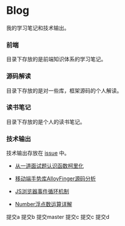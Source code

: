 # Blog

我的学习笔记和技术输出。

### 前端

目录下存放的是前端知识体系的学习笔记。

### 源码解读

目录下存放的是对一些库，框架源码的个人解读。

### 读书笔记

目录下存放的是个人的读书笔记。

### 技术输出

技术输出存放在 [issue](https://github.com/webproblem/Blog/issues) 中。 

* [从一道面试题认识函数柯里化](https://github.com/webproblem/Blog/issues/4)

* [移动端手势库AlloyFinger源码分析](https://github.com/webproblem/Blog/issues/3)

* [JS浏览器事件循环机制](https://github.com/webproblem/Blog/issues/2)

* [Number浮点数运算详解](https://github.com/webproblem/Blog/issues/1)
  
提交a
提交b
提交master
提交c
提交c
提交d

